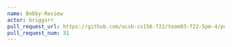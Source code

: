 ```yaml
---
name: Bobby-Review
actor: briggsrr
pull_request_url: https://github.com/ucsb-cs156-f22/team03-f22-5pm-4/pull/31
pull_request_num: 31
---
```

